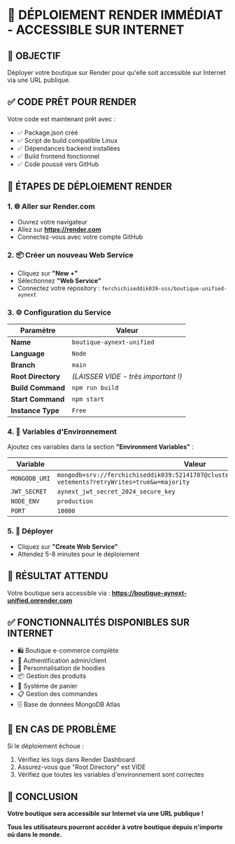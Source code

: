 # 🚀 DÉPLOIEMENT RENDER IMMÉDIAT - ACCESSIBLE SUR INTERNET

## 🎯 OBJECTIF
Déployer votre boutique sur Render pour qu'elle soit accessible sur Internet via une URL publique.

## ✅ CODE PRÊT POUR RENDER
Votre code est maintenant prêt avec :
- ✅ Package.json créé
- ✅ Script de build compatible Linux
- ✅ Dépendances backend installées
- ✅ Build frontend fonctionnel
- ✅ Code poussé vers GitHub

## 🚀 ÉTAPES DE DÉPLOIEMENT RENDER

### 1. 🌐 Aller sur Render.com
- Ouvrez votre navigateur
- Allez sur **https://render.com**
- Connectez-vous avec votre compte GitHub

### 2. 📦 Créer un nouveau Web Service
- Cliquez sur **"New +"**
- Sélectionnez **"Web Service"**
- Connectez votre repository : `ferchichiseddik039-oss/boutique-unified-aynext`

### 3. ⚙️ Configuration du Service

| Paramètre | Valeur |
|-----------|--------|
| **Name** | `boutique-aynext-unified` |
| **Language** | `Node` |
| **Branch** | `main` |
| **Root Directory** | *(LAISSER VIDE - très important !)* |
| **Build Command** | `npm run build` |
| **Start Command** | `npm start` |
| **Instance Type** | `Free` |

### 4. 🔑 Variables d'Environnement

Ajoutez ces variables dans la section **"Environment Variables"** :

| Variable | Valeur |
|----------|--------|
| `MONGODB_URI` | `mongodb+srv://ferchichiseddik039:52141707@cluster0.6rx5.mongodb.net/boutique-vetements?retryWrites=true&w=majority` |
| `JWT_SECRET` | `aynext_jwt_secret_2024_secure_key` |
| `NODE_ENV` | `production` |
| `PORT` | `10000` |

### 5. 🚀 Déployer
- Cliquez sur **"Create Web Service"**
- Attendez 5-8 minutes pour le déploiement

## 🎯 RÉSULTAT ATTENDU

Votre boutique sera accessible via :
**https://boutique-aynext-unified.onrender.com**

## ✅ FONCTIONNALITÉS DISPONIBLES SUR INTERNET

- 🛍️ Boutique e-commerce complète
- 👤 Authentification admin/client
- 🎨 Personnalisation de hoodies
- 📦 Gestion des produits
- 🛒 Système de panier
- 📋 Gestion des commandes
- 🗄️ Base de données MongoDB Atlas

## 🔧 EN CAS DE PROBLÈME

Si le déploiement échoue :
1. Vérifiez les logs dans Render Dashboard
2. Assurez-vous que "Root Directory" est VIDE
3. Vérifiez que toutes les variables d'environnement sont correctes

## 🎉 CONCLUSION

**Votre boutique sera accessible sur Internet via une URL publique !**

**Tous les utilisateurs pourront accéder à votre boutique depuis n'importe où dans le monde.**
